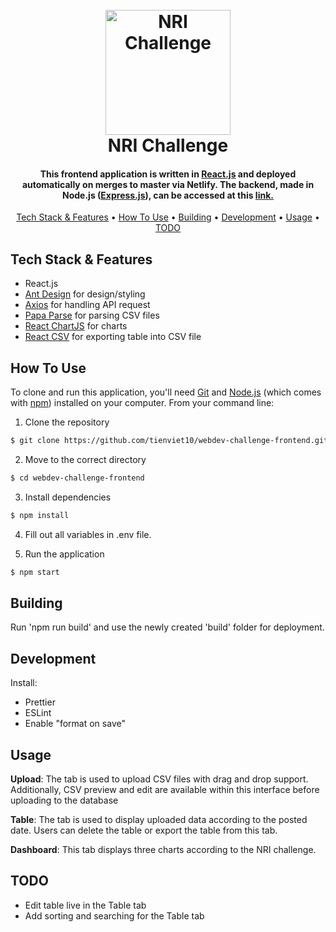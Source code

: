 
<h1 align="center">
  <br>
  <a href="https://nri-challenge.netlify.app"><img src="https://user-images.githubusercontent.com/70352144/207425372-29b575f3-2ddf-4929-bde5-40c1ca08a648.png" alt="NRI Challenge" width="200"></a>
  <br>
  NRI Challenge
  <br>
</h1>

<h4 align="center">This frontend application is written in <a href="https://reactjs.org/">React.js</a> and deployed automatically on merges to master via Netlify. The backend, made in Node.js (<a href="https://expressjs.com/">Express.js</a>), can be accessed at this <a href="https://github.com/tienviet10/webdev-challenge">link.</a></h4>

<p align="center">
  <a href="#key-features">Tech Stack & Features</a> •
  <a href="#how-to-use">How To Use</a> •
  <a href="#building">Building</a> •
  <a href="#development">Development</a> •
  <a href="#usage">Usage</a> •
  <a href="#todo">TODO</a>
</p>

## Tech Stack & Features

* React.js
* [Ant Design](https://ant.design/) for design/styling
* [Axios](https://axios-http.com/) for handling API request
* [Papa Parse](https://www.papaparse.com/) for parsing CSV files
* [React ChartJS](https://react-chartjs-2.js.org/) for charts
* [React CSV](https://react-chartjs-2.js.org/) for exporting table into CSV file

## How To Use

To clone and run this application, you'll need [Git](https://git-scm.com) and [Node.js](https://nodejs.org/en/download/) (which comes with [npm](http://npmjs.com)) installed on your computer. From your command line:

1. Clone the repository

```sh
$ git clone https://github.com/tienviet10/webdev-challenge-frontend.git
```

2. Move to the correct directory

```sh
$ cd webdev-challenge-frontend
```

3. Install dependencies

```sh
$ npm install
```
4. Fill out all variables in .env file.

5. Run the application

```sh
$ npm start
```

## Building

Run 'npm run build' and use the newly created 'build' folder for deployment.

## Development

Install:
- Prettier
- ESLint
- Enable "format on save"

## Usage

**Upload**: The tab is used to upload CSV files with drag and drop support. Additionally, CSV preview and edit are available within this interface before uploading to the database 

**Table**: The tab is used to display uploaded data according to the posted date. Users can delete the table or export the table from this tab.

**Dashboard**: This tab displays three charts according to the NRI challenge.


## TODO

* Edit table live in the Table tab
* Add sorting and searching for the Table tab
